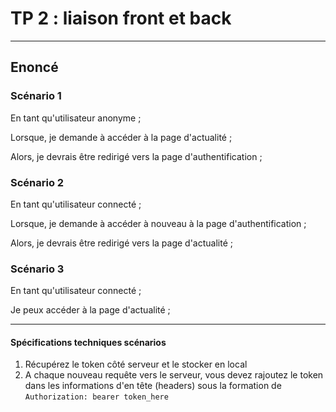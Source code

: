 # TP 2 : liaison front et back

---

## Enoncé

### Scénario 1

En tant qu'utilisateur anonyme ;

Lorsque, je demande à accéder à la page d'actualité ;

Alors, je devrais être redirigé vers la page d'authentification ;

### Scénario 2

En tant qu'utilisateur connecté ;

Lorsque, je demande à accéder à nouveau à la page d'authentification ;

Alors, je devrais être redirigé vers la page d'actualité ;

### Scénario 3

En tant qu'utilisateur connecté ;

Je peux accéder à la page d'actualité ;

---


#### Spécifications techniques scénarios

1. Récupérez le token côté serveur et le stocker en local
2. A chaque nouveau requête vers le serveur, vous devez rajoutez le token dans les informations d'en tête (headers) sous la formation de `Authorization: bearer token_here`
